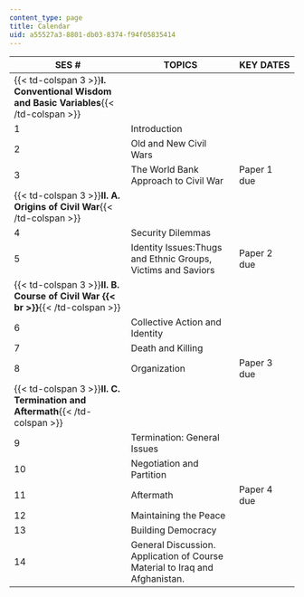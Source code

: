 ```yaml
---
content_type: page
title: Calendar
uid: a55527a3-8801-db03-8374-f94f05835414
---
```


| SES # | TOPICS | KEY DATES |
| --- | --- | --- |
| {{< td-colspan 3 >}}**I. Conventional Wisdom and Basic Variables**{{< /td-colspan >}} |||
| 1 | Introduction | &nbsp; |
| 2 | Old and New Civil Wars | &nbsp; |
| 3 | The World Bank Approach to Civil War | Paper 1 due |
| {{< td-colspan 3 >}}**II. A. Origins of Civil War**{{< /td-colspan >}} |||
| 4 | Security Dilemmas | &nbsp; |
| 5 | Identity Issues:Thugs and Ethnic Groups, Victims and Saviors | Paper 2 due |
| {{< td-colspan 3 >}}**II. B. Course of Civil War  {{< br >}}**{{< /td-colspan >}} |||
| 6 | Collective Action and Identity | &nbsp; |
| 7 | Death and Killing | &nbsp; |
| 8 | Organization | Paper 3 due |
| {{< td-colspan 3 >}}**II. C. Termination and Aftermath**{{< /td-colspan >}} |||
| 9 | Termination: General Issues | &nbsp; |
| 10 | Negotiation and Partition | &nbsp; |
| 11 | Aftermath | Paper 4 due |
| 12 | Maintaining the Peace | &nbsp; |
| 13 | Building Democracy | &nbsp; |
| 14 | General Discussion. Application of Course Material to Iraq and Afghanistan. |